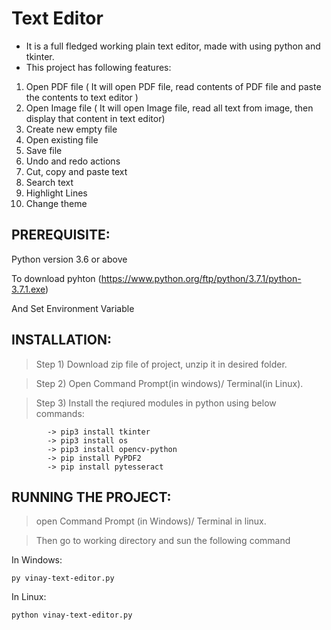 # Text Editor
- It is a full fledged working plain text editor, made with using python and tkinter.
- This project has following features:
1) Open PDF file ( It will open PDF file, read contents of PDF file and paste the contents to text editor )
2) Open Image file ( It will open Image file, read all text from image, then display that content in text editor)
3) Create new empty file
4) Open existing file
5) Save file
6) Undo and redo actions
7) Cut, copy and paste text
8) Search text
9) Highlight Lines
10) Change theme

## PREREQUISITE:
 Python version 3.6 or above
 
 To download pyhton 
 (https://www.python.org/ftp/python/3.7.1/python-3.7.1.exe)
 
 And Set Environment Variable

## INSTALLATION: 
> Step 1) Download zip file of project, unzip it in desired folder.

> Step 2) Open Command Prompt(in windows)/ Terminal(in Linux).

> Step 3) Install the reqiured modules in python using below commands:
```
        -> pip3 install tkinter
        -> pip3 install os
        -> pip3 install opencv-python
        -> pip install PyPDF2
        -> pip install pytesseract
```        
        
## RUNNING THE PROJECT:
>open Command Prompt (in Windows)/ Terminal in linux.

>Then go to working directory and sun the following command

In Windows:
```
py vinay-text-editor.py
```
In Linux:
```
python vinay-text-editor.py
```
